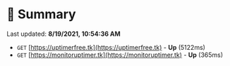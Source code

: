 # 📖 Summary
Last updated: **8/19/2021, 10:54:36 AM**

- `GET` [https://uptimerfree.tk](https://uptimerfree.tk) - **Up** (5122ms)
- `GET` [https://monitoruptimer.tk](https://monitoruptimer.tk) - **Up** (365ms)

